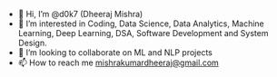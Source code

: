 - 👋 Hi, I’m @d0k7 (Dheeraj Mishra)
- 👀 I’m interested in Coding, Data Science, Data Analytics, Machine Learning, Deep Learning, DSA, Software Development and System Design.
- 💞️ I’m looking to collaborate on ML and NLP projects
- 📫 How to reach me  mishrakumardheeraj@gmail.com 
 
<!---
d0k7/d0k7 is a ✨ special ✨ repository because its `README.md` (this file) appears on your GitHub profile.
You can click the Preview link to take a look at your changes.
--->
